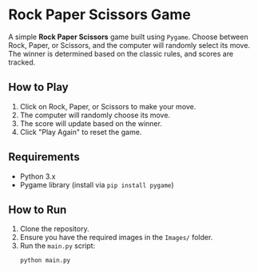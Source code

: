 # Rock Paper Scissors Game

A simple **Rock Paper Scissors** game built using `Pygame`. Choose between Rock, Paper, or Scissors, and the computer will randomly select its move. The winner is determined based on the classic rules, and scores are tracked.

## How to Play
1. Click on Rock, Paper, or Scissors to make your move.
2. The computer will randomly choose its move.
3. The score will update based on the winner.
4. Click "Play Again" to reset the game.

## Requirements
- Python 3.x
- Pygame library (install via `pip install pygame`)

## How to Run
1. Clone the repository.
2. Ensure you have the required images in the `Images/` folder.
3. Run the `main.py` script:
   ```bash
   python main.py
